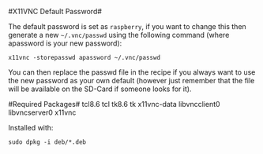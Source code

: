 #X11VNC Default Password#

The default password is set as `raspberry`, if you want to change this then generate a new `~/.vnc/passwd` using the following command (where apassword is your new password):

	x11vnc -storepasswd apassword ~/.vnc/passwd

You can then replace the passwd file in the recipe if you always want to use the new password as your own default (however just remember that the file will be available on the SD-Card if someone looks for it).

#Required Packages#
tcl8.6
tcl
tk8.6
tk
x11vnc-data
libvncclient0
libvncserver0
x11vnc

Installed with:

	sudo dpkg -i deb/*.deb